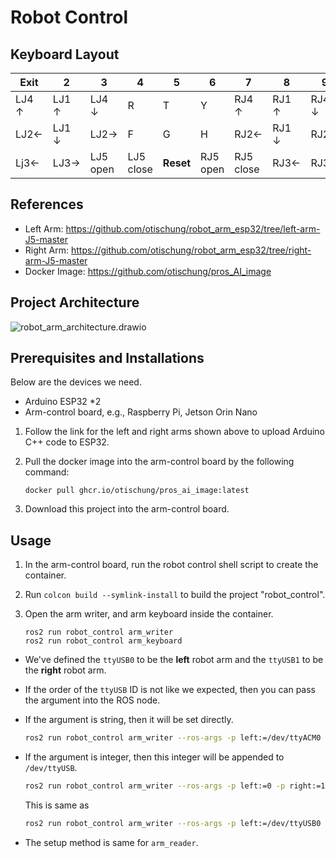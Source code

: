 # Robot Control

## Keyboard Layout

| Exit  | 2     | 3        | 4         | 5         | 6        | 7         | 8     | 9     | 0    |
| ----- | ----- | -------- | --------- | --------- | -------- | --------- | ----- | ----- | ---- |
| LJ4 ↑ | LJ1 ↑ | LJ4 ↓    | R         | T         | Y        | RJ4 ↑     | RJ1 ↑ | RJ4 ↓ | P    |
| LJ2←  | LJ1 ↓ | LJ2→     | F         | G         | H        | RJ2←      | RJ1 ↓ | RJ2→  | ;    |
| Lj3←  | LJ3→  | LJ5 open | LJ5 close | **Reset** | RJ5 open | RJ5 close | RJ3←  | RJ3→  | /    |



## References

- Left Arm: https://github.com/otischung/robot_arm_esp32/tree/left-arm-J5-master
- Right Arm: https://github.com/otischung/robot_arm_esp32/tree/right-arm-J5-master
- Docker Image: https://github.com/otischung/pros_AI_image



## Project Architecture

![robot_arm_architecture.drawio](D:\workspace\screamlab\robot_control\img\robot_arm_architecture.drawio.svg)



## Prerequisites and Installations

 Below are the devices we need.

- Arduino ESP32 *2
- Arm-control board, e.g., Raspberry Pi, Jetson Orin Nano

1. Follow the link for the left and right arms shown above to upload Arduino C++ code to ESP32.

2. Pull the docker image into the arm-control board by the following command:

   ```
   docker pull ghcr.io/otischung/pros_ai_image:latest
   ```

3. Download this project into the arm-control board.



## Usage

1. In the arm-control board, run the robot control shell script to create the container.

2. Run `colcon build --symlink-install` to build the project "robot_control".

3. Open the arm writer, and arm keyboard inside the container.

   ```
   ros2 run robot_control arm_writer
   ros2 run robot_control arm_keyboard
   ```

- We've defined the `ttyUSB0` to be the **left** robot arm and the `ttyUSB1` to be the **right** robot arm.

- If the order of the `ttyUSB` ID is not like we expected, then you can pass the argument into the ROS node.

- If the argument is string, then it will be set directly.

  ```bash
  ros2 run robot_control arm_writer --ros-args -p left:=/dev/ttyACM0 -p right:=/dev/ttyUSB0
  ```
  
- If the argument is integer, then this integer will be appended to `/dev/ttyUSB`. 

  ```bash
  ros2 run robot_control arm_writer --ros-args -p left:=0 -p right:=1
  ```

  This is same as

  ```bash
  ros2 run robot_control arm_writer --ros-args -p left:=/dev/ttyUSB0 -p right:=/dev/ttyUSB1
  ```

- The setup method is same for `arm_reader`.

